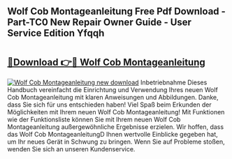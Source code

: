## Wolf Cob Montageanleitung Free Pdf Download - Part-TC0 New Repair Owner Guide - User Service Edition Yfqqh

# <h2><a href="http://df8drxr.blite.top/?on=Wolf+Cob+Montageanleitung">🔗Download 👉🔴 Wolf Cob Montageanleitung</a></h2>

[![Wolf Cob Montageanleitung new download](https://i.imgur.com/lujVjoI.png)](http://df8drxr.blite.top/?on=Wolf+Cob+Montageanleitung)
Inbetriebnahme Dieses Handbuch vereinfacht die Einrichtung und Verwendung Ihres neuen Wolf Cob Montageanleitung mit klaren Anweisungen und Abbildungen. Danke, dass Sie sich für uns entschieden haben! Viel Spaß beim Erkunden der Möglichkeiten mit Ihrem neuen Wolf Cob Montageanleitung! Mit Funktionen wie der Funktionsliste können Sie mit Ihrem neuen Wolf Cob Montageanleitung außergewöhnliche Ergebnisse erzielen. Wir hoffen, dass das Wolf Cob MontageanleitungD Ihnen wertvolle Einblicke gegeben hat, um Ihr neues Gerät in Schwung zu bringen. Wenn Sie auf Probleme stoßen, wenden Sie sich an unseren Kundenservice.
